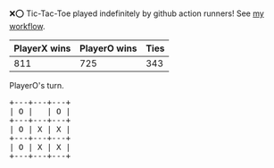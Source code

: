 :x::o: Tic-Tac-Toe played indefinitely by github action runners! See [my workflow](.github/workflows/play.yaml).

|PlayerX wins|PlayerO wins|Ties|
|-|-|-|
|811|725|343|

PlayerO's turn.

<pre>
+---+---+---+
| O |   | O |
+---+---+---+
| O | X | X |
+---+---+---+
| O | X | X |
+---+---+---+
</pre>